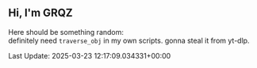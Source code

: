 ## Hi, I'm GRQZ
Here should be something random:  
definitely need `traverse_obj` in my own scripts. gonna steal it from yt-dlp.


Last Update: 2025-03-23 12:17:09.034331+00:00
